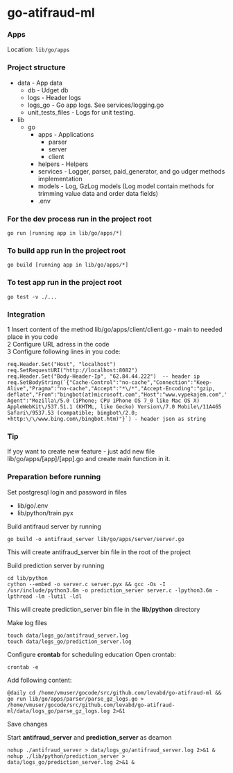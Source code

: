 # go-atifraud-ml

### Apps
Location: ```lib/go/apps```

### Project structure
* data - App data
    * db - Udget db 
    * logs - Header logs
    * logs_go - Go app logs. See services/logging.go
    * unit_tests_files - Logs for unit testing. 
* lib
    * go 
       * apps - Applications 
           * parser
           * server
           * client
       * helpers - Helpers
       * services - Logger, parser, paid_generator, and go udger methods implementation
       * models - Log, GzLog models (Log model contain methods for trimming value data and order data fields) 
       * .env

### For the dev process run in the project root
```
go run [running app in lib/go/apps/*]
```

### To build app run in the project root
```
go build [running app in lib/go/apps/*]
```

### To test app run in the project root
```
go test -v ./... 
```

### Integration   
1 Insert content of the method lib/go/apps/client/client.go - main to needed place in you code   
2 Configure URL adress in the code   
3 Configure following lines in you code:   
```
req.Header.Set("Host", "localhost")
req.SetRequestURI("http://localhost:8082")
req.Header.Set("Body-Header-Ip", "62.84.44.222")  -- header ip
req.SetBodyString(`{"Cache-Control":"no-cache","Connection":"Keep-Alive","Pragma":"no-cache","Accept":"*\/*","Accept-Encoding":"gzip, deflate","From":"bingbot(at)microsoft.com","Host":"www.vypekajem.com","User-Agent":"Mozilla\/5.0 (iPhone; CPU iPhone OS 7_0 like Mac OS X) AppleWebKit\/537.51.1 (KHTML, like Gecko) Version\/7.0 Mobile\/11A465 Safari\/9537.53 (compatible; bingbot\/2.0; +http:\/\/www.bing.com\/bingbot.htm)"}`) - header json as string
```
   
### Tip
If yoy want to create new feature - just add new file lib/go/apps/[app]/[app].go
and create main function in it. 

### Preparation before running  
Set postgresql login and password in files
* lib/go/.env
* lib/python/train.pyx

Build antifraud server by running
```
go build -o antifraud_server lib/go/apps/server/server.go 
```
This will create antifraud_server bin file in the root of the project

Build prediction server by running
```
cd lib/python
cython --embed -o server.c server.pyx && gcc -Os -I /usr/include/python3.6m -o prediction_server server.c -lpython3.6m -lpthread -lm -lutil -ldl
```
This will create prediction_server bin file in the <b>lib/python</b> directory 

Make log files
```
touch data/logs_go/antifraud_server.log
touch data/logs_go/prediction_server.log
```

Configure <b>crontab</b> for scheduling education
Open crontab: 
```
crontab -e
```
Add following content:
```
@daily cd /home/vmuser/gocode/src/github.com/levabd/go-atifraud-ml && go run lib/go/apps/parser/parse_gz_logs.go > /home/vmuser/gocode/src/github.com/levabd/go-atifraud-ml/data/logs_go/parse_gz_logs.log 2>&1
```
Save changes

Start <b>antifraud_server</b> and <b>prediction_server</b> as deamon
```
nohup ./antifraud_server > data/logs_go/antifraud_server.log 2>&1 &
nohup ./lib/python/prediction_server > data/logs_go/prediction_server.log 2>&1 &
```

